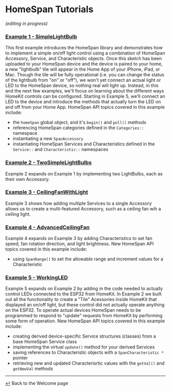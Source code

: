 # HomeSpan Tutorials

*(editing in progress)*

### [Example 1 - SimpleLightBulb](../examples/01-SimpleLightBulb/01-SimpleLightBulb.ino)
This first example introduces the HomeSpan library and demonstrates how to implement a simple on/off light control using a combination of HomeSpan Accessory, Service, and Characteristic objects.  Once this sketch has been uploaded to your HomeSpan device and the device is paired to your home, a new "lightbulb" tile will appear in the Home App of your iPhone, iPad, or Mac. Though the tile will be fully operational (i.e. you can change the status of the lightbulb from "on" or "off"), we won't yet connect an actual light or LED to the HomeSpan device, so nothing real will light up.  Instead, in this and the next few examples, we'll focus on learning about the different ways HomeKit controls can be configured.  Starting in Example 5, we'll connect an LED to the device and introduce the methods that actually turn the LED on and off from your Home App.  HomeSpan API topics covered in this example include:

* the `homeSpan` global object, and it's `begin()` and `poll()` methods
* referencing HomeSpan categories defined in the `Categories::` namespace
* instantiating a new `SpanAccessory`
* instantiating HomeSpan Services and Characteristics defined in the `Service::` and `Characteristic::` namespaces

### [Example 2 - TwoSimpleLightBulbs](../examples/02-TwoSimpleLightBulbs/02-TwoSimpleLightBulbs.ino)
Example 2 expands on Example 1 by implementing two LightBulbs, each as their own Accessory.

### [Example 3 - CeilingFanWithLight](../examples/03-CeilingFanWithLight/03-CeilingFanWithLight.ino)
Example 3 shows how adding multiple Services to a single Accessory allows us to create a multi-featured Accessory, such as a ceiling fan wih a ceiling light.

### [Example 4 - AdvancedCeilingFan](../examples/04-AdvancedCeilingFan/04-AdvancedCeilingFan.ino)
Example 4 expands on Example 3 by adding Characteristics to set fan speed, fan rotation direction, and light brightness.  New HomeSpan API topics covered in this example include:

* using `SpanRange()` to set the allowable range and increment values for a Characteristic

### [Example 5 - WorkingLED](../examples/05-WorkingLED/05-WorkingLED.ino)
Example 5 expands on Example 2 by adding in the code needed to actually control LEDs connected to the ESP32 from HomeKit. In Example 2 we built out all the functionality to create a "Tile" Acessories inside HomeKit that displayed an on/off light, but these control did not actually operate anything on the ESP32.  To operate actual devices HomeSpan needs to be programmed to respond to "update" requests from HomeKit by performing some form of operation.  New HomeSpan API topics covered in this example include:

* creating derived device-specific Service structures (classes) from a base HomeSpan Service class
* implementing the virtual `update()` method for your derived Services
* saving references to Characteristic objects with a `SpanCharacteristic *` pointer
* retrieving new and updated Characterisrtic values with the `getVal()` and `getNewVal` methods






---

[↩️](README.md) Back to the Welcome page
